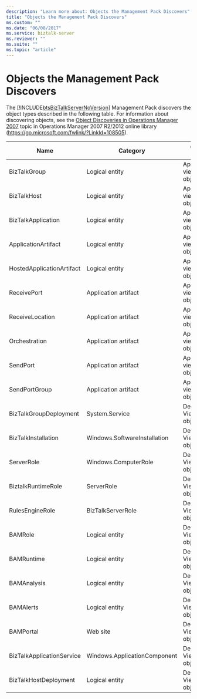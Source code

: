 ```yaml
---
description: "Learn more about: Objects the Management Pack Discovers"
title: "Objects the Management Pack Discovers"
ms.custom: ""
ms.date: "06/08/2017"
ms.service: biztalk-server
ms.reviewer: ""
ms.suite: ""
ms.topic: "article"
---
```

# Objects the Management Pack Discovers
The [!INCLUDE[btsBizTalkServerNoVersion](../includes/btsbiztalkservernoversion-md.md)] Management Pack discovers the object types described in the following table. For information about discovering objects, see the [Object Discoveries in Operations Manager 2007](/previous-versions//bb381270(v=technet.10)) topic in Operations Manager 2007 R2/2012 online library (<https://go.microsoft.com/fwlink/?LinkId=108505>).

|Name|Category|Object Type|
|----------|--------------|-----------------|
|BizTalkGroup|Logical entity|Application view objects|
|BizTalkHost|Logical entity|Application view objects|
|BizTalkApplication|Logical entity|Application view objects|
|ApplicationArtifact|Logical entity|Application view objects|
|HostedApplicationArtifact|Logical entity|Application view objects|
|ReceivePort|Application artifact|Application view objects|
|ReceiveLocation|Application artifact|Application view objects|
|Orchestration|Application artifact|Application view objects|
|SendPort|Application artifact|Application view objects|
|SendPortGroup|Application artifact|Application view objects|
|BizTalkGroupDeployment|System.Service|Deployment View objects|
|BizTalkInstallation|Windows.SoftwareInstallation|Deployment View objects|
|ServerRole|Windows.ComputerRole|Deployment View objects|
|BiztalkRuntimeRole|ServerRole|Deployment View objects|
|RulesEngineRole|BizTalkServerRole|Deployment View objects|
|BAMRole|Logical entity|Deployment View objects|
|BAMRuntime|Logical entity|Deployment View objects|
|BAMAnalysis|Logical entity|Deployment View objects|
|BAMAlerts|Logical entity|Deployment View objects|
|BAMPortal|Web site|Deployment View objects|
|BizTalkApplicationService|Windows.ApplicationComponent|Deployment View objects|
|BizTalkHostDeployment|Logical entity|Deployment View objects|
